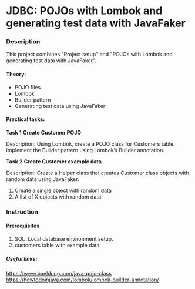 # JDBC: POJOs with Lombok and generating test data with JavaFaker

### Description
This project combines "Project setup" and "POJOs with Lombok and generating test data with JavaFaker".


#### Theory:
* POJO files
* Lombok
* Builder pattern
* Generating test data using JavaFaker


#### Practical tasks:
**Task 1**
**Create Customer POJO**

Description: Using Lombok, create a POJO class for Customers table. Implement the Builder pattern using Lombok’s Builder annotation.

**Task 2**
**Create Customer example data**

Description: Create a Helper class that creates Customer class objects with random data using JavaFaker:
1. Create a single object with random data
2. A list of X objects with random data
 
### Instruction
#### Prerequisites
1. SQL: Local database environment setup.
2. customers table with example data
##### Useful links:
https://www.baeldung.com/java-pojo-class
https://howtodoinjava.com/lombok/lombok-builder-annotation/
